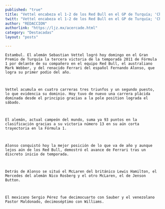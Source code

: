 ```yaml
---
published: "true"
title: "Vettel encabeza el 1-2 de los Red Bull en el GP de Turquía; 'Checo', en 14"
twitt: "Vettel encabeza el 1-2 de los Red Bull en el GP de Turquía; 'Checo', en 14"
author: "REDACCION"
authorlink: "https://ljz.mx/acercade.html"
category: "Destacadas"
layout: "posts"

---
```



  
    Estambul. El alemán Sebastian Vettel logró hoy domingo en el Gran Premio de Turquía la tercera victoria de la temporada 2011 de Fórmula 1 por delante de su compañero en el equipo Red Bull, el australiano Mark Webber, y del renacido Ferrari del español Fernando Alonso, que logra su primer podio del año.
  
  
  
    Vettel acumula en cuatro carreras tres triunfos y un segundo puesto, lo que evidencia su dominio. Hoy tuvo de nuevo una carrera plácida dominada desde el principio gracias a la pole position lograda el sábado.
  
  
  
    El alemán, actual campeón del mundo, suma ya 93 puntos en la clasificación gracias a su victoria número 13 en su aún corta trayectoria en la Fórmula 1.
  
  
  
    Alonso conquistó hoy la mejor posición de lo que va de año y aunque lejos aún de los Red Bull, demostró el avance de Ferrari tras un discreto inicio de temporada.
  
  
  
    Detrás de Alonso se situó el McLaren del británico Lewis Hamilton, el Mercedes del alemán Nico Rosberg y el otro McLaren, el de Jenson Button.
  
  
  
    El mexicano Sergio Pérez fue decimocuarto con Sauber y el venezolano Pastor Maldonado, decimoséptimo con Williams.
  

